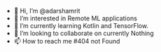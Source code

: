 - 👋 Hi, I’m @adarshamrit
- 👀 I’m interested in Remote ML applications
- 🌱 I’m currently learning Kotlin and TensorFlow.
- 💞️ I’m looking to collaborate on currently Nothing
- 📫 How to reach me #404 not Found

<!---
adarshamrit/adarshamrit is a ✨ special ✨ repository because its `README.md` (this file) appears on your GitHub profile.
You can click the Preview link to take a look at your changes.
--->
